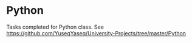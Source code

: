 # Python
Tasks completed for Python class.
See https://github.com/YuseqYaseq/University-Projects/tree/master/Python
